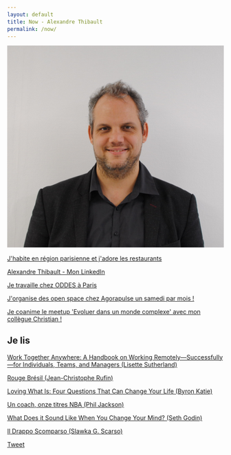 ```yaml
---
layout: default
title: Now - Alexandre Thibault
permalink: /now/
---
```

<a href="/a-propos">
	<img src="/images/Alexandre_Thibault_profil.jpg" class="img-floating-left-small" />
</a>
  
<a href="/manger/paris">J'habite en région parisienne et j'adore les restaurants</a>
  
<a href="https://www.linkedin.com/in/alexthib?locale=fr_FR&trk=profile_view_lang_sel_click" 
 target="linkedin">Alexandre Thibault - Mon LinkedIn</a>
  
<a href="http://www.oddes-pyxis.com/alexandre-thibault/" target="nowwork">Je travaille chez ODDES à Paris</a>
  
<a href="http://www.weopenspace.com" target="nowwos">J'organise des open space chez Agorapulse un samedi par mois !</a>

<a href="https://www.meetup.com/fr-FR/Evoluer-dans-un-monde-complexe/" target="_complexe">Je coanime le meetup 'Evoluer dans un monde complexe' avec mon collègue Christian !</a>  
  
<h2>Je lis</h2>  
  
<a href="https://www.collaborationsuperpowers.com/book/" target="nowbook1">Work Together Anywhere: A Handbook on Working Remotely—Successfully—for Individuals, Teams, and Managers (Lisette Sutherland)</a>
  
<a href="https://www.babelio.com/livres/Rufin-Rouge-Bresil/189587" target="nowbook2">Rouge Brésil (Jean-Christophe Rufin)</a>  
  
<a href="https://www.goodreads.com/book/show/9762.Loving_What_Is" target="nowbook3">Loving What Is: Four Questions That Can Change Your Life (Byron Katie)</a>  
    
<a href="https://www.babelio.com/livres/Jackson-Un-coach-onze-titres-NBA/677447" target="nowbook4">Un coach, onze titres NBA (Phil Jackson)</a>  
  
<a href="https://www.goodreads.com/book/show/31750503-what-does-it-sound-like-when-you-change-your-mind" target="nowbook5">What Does it Sound Like When You Change Your Mind? (Seth Godin)</a>  

<a href="https://www.cultura.com/il-drappo-scomparso-9788416057016.html" target="nowbook6">Il Drappo Scomparso (Slawka G. Scarso)</a>  
  
<a href="https://twitter.com/share?ref_src={{site.url}}{{page.url}}" 
   class="twitter-share-button" 
   data-show-count="false">
	Tweet
</a>
<script async src="https://platform.twitter.com/widgets.js" charset="utf-8"></script>  
